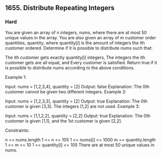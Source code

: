 ## 1655. Distribute Repeating Integers
### Hard

You are given an array of n integers, nums, where there are at most 50 unique values in the array. You are also given an array of m customer order quantities, quantity, where quantity[i] is the amount of integers the ith customer ordered. Determine if it is possible to distribute nums such that:

The ith customer gets exactly quantity[i] integers,
The integers the ith customer gets are all equal, and
Every customer is satisfied.
Return true if it is possible to distribute nums according to the above conditions.

 

Example 1:

Input: nums = [1,2,3,4], quantity = [2]
Output: false
Explanation: The 0th customer cannot be given two different integers.
Example 2:

Input: nums = [1,2,3,3], quantity = [2]
Output: true
Explanation: The 0th customer is given [3,3]. The integers [1,2] are not used.
Example 3:

Input: nums = [1,1,2,2], quantity = [2,2]
Output: true
Explanation: The 0th customer is given [1,1], and the 1st customer is given [2,2].
 

Constraints:

n == nums.length
1 <= n <= 105
1 <= nums[i] <= 1000
m == quantity.length
1 <= m <= 10
1 <= quantity[i] <= 105
There are at most 50 unique values in nums.
